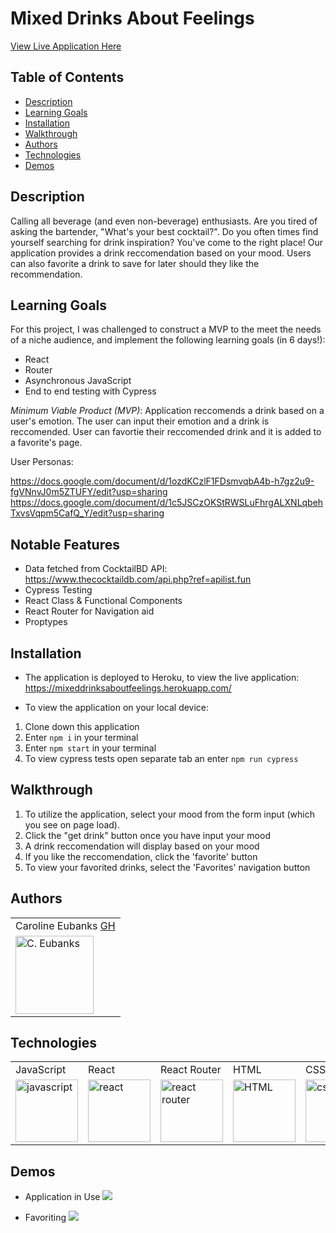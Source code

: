 # Mixed Drinks About Feelings 
[View Live Application Here](https://mixeddrinksaboutfeelings.herokuapp.com/)

## Table of Contents
* [Description](#description)
* [Learning Goals](#LearningGoals)
* [Installation](#installation)
* [Walkthrough](#walkthrough)
* [Authors](#authors)
* [Technologies](#technologies)
* [Demos](#demos)

## Description

Calling all beverage (and even non-beverage) enthusiasts. Are you tired of asking the bartender, "What's your best cocktail?". Do you often times find yourself searching for drink inspiration? You've come to the right place! Our application provides a drink reccomendation based on your mood. Users can also favorite a drink to save for later should they like the recommendation.

## Learning Goals

For this project, I was challenged to construct a MVP to the meet the needs of a niche audience, and implement the following learning goals (in 6 days!):

- React
- Router
- Asynchronous JavaScript
- End to end testing with Cypress

*Minimum Viable Product (MVP)*:  Application reccomends a drink based on a user's emotion. The user can input their emotion and a drink is reccomended. User can favortie their reccomended drink and it is added to a favorite's page.

User Personas: 

https://docs.google.com/document/d/1ozdKCzlF1FDsmvqbA4b-h7gz2u9-fgVNnvJ0m5ZTUFY/edit?usp=sharing
https://docs.google.com/document/d/1c5JSCzOKStRWSLuFhrgALXNLqbehTxvsVqpm5CafQ_Y/edit?usp=sharing


## Notable Features

- Data fetched from CocktailBD API: https://www.thecocktaildb.com/api.php?ref=apilist.fun
- Cypress Testing
- React Class & Functional Components
- React Router for Navigation aid
- Proptypes


## Installation

* The application is deployed to Heroku, to view the live application: https://mixeddrinksaboutfeelings.herokuapp.com/

* To view the application on your local device:

1. Clone down this application
2. Enter `npm i` in your terminal
3. Enter `npm start` in your terminal
4. To view cypress tests open separate tab an enter `npm run cypress`


## Walkthrough

1) To utilize the application, select your mood from the form input (which you see on page load). 
2) Click the "get drink" button once you have input your mood
3) A drink reccomendation will display based on your mood
4) If you like the reccomendation, click the 'favorite' button
5) To view your favorited drinks, select the 'Favorites' navigation button


## Authors
<table>
    <tr>
        <td> Caroline Eubanks <a href="https://github.com/cmeubanks">GH</td>
    </tr>
    <tr>
        <td><img src="https://avatars.githubusercontent.com/u/73092355?v=4" alt="C. Eubanks" width="125" height="auto" /></td>
    </tr>
</table>

## Technologies
<table>
    <tr>
        <td>JavaScript</td>
        <td>React</td>
        <td>React Router</td>
        <td>HTML</td>
        <td>CSS</td>
        <td>SASS</td>
        <td>Cypress</td>
        <td>Heroku</td>
    </tr>
    </tr>
        <td><img src="https://user-images.githubusercontent.com/73092355/119360616-074c6580-bc68-11eb-8ac1-f1ca05b87bf8.png" alt="javascript" width="100" height="auto" /></td>
        <td><img src="https://user-images.githubusercontent.com/73092355/119361040-74f89180-bc68-11eb-845a-29ec9f93f095.png" alt="react" width="100" height="auto" /></td>
        <td><img src="https://user-images.githubusercontent.com/73092355/119361186-9d808b80-bc68-11eb-97ee-05bde2700716.png" alt="react router" width="100" height="auto" /></td>
        <td><img src="https://user-images.githubusercontent.com/73092355/119402191-d553f700-bc99-11eb-8cd3-6ef44023d530.png" alt="HTML" width="100" height="auto" /></td>
        <td><img src="https://user-images.githubusercontent.com/73092355/119402395-1e0bb000-bc9a-11eb-9173-30403b8848d1.png" alt="css" width="100" height="auto" /></td>
        <td><img src="https://user-images.githubusercontent.com/73092355/119351057-49bc7500-bc5d-11eb-9e74-24ede01707c4.png" alt="SASS" width="100" height="auto" /></td>
        <td><img src="https://user-images.githubusercontent.com/73092355/119361263-b5f0a600-bc68-11eb-9f41-8e10aa013e7a.png" alt="Cypress" width="100" height="auto" /></td>
        <td><img src="https://user-images.githubusercontent.com/73092355/119402483-3bd91500-bc9a-11eb-9465-edf38b6a68d3.png" alt="Heroku" width="100" height="auto" /></td>
    </tr>
</table>

## Demos

* Application in Use
![](https://media.giphy.com/media/8H26NzJy8uZArSj0nd/giphy.gif)

* Favoriting
![](https://media.giphy.com/media/NeSjWqZ1VhCU2d9dls/giphy.gif)
